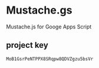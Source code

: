# Mustache.gs
Mustache.js for Googe Apps Script

## project key
`MoB1GsrPeNTPPX8SRqpw8QDVZgzu5bsVr`
